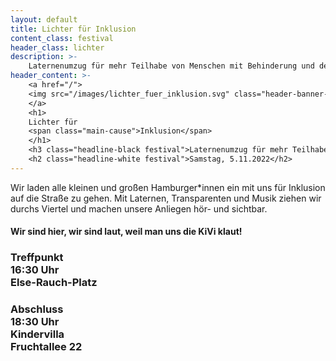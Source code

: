 ```yaml
---
layout: default
title: Lichter für Inklusion
content_class: festival
header_class: lichter
description: >-
    Laternenumzug für mehr Teilhabe von Menschen mit Behinderung und den Erhalt der Kindervilla Fruchtallee
header_content: >-
    <a href="/">
    <img src="/images/lichter_fuer_inklusion.svg" class="header-banner-image" alt="Laternenumzug für Inklusion mit KiVi-Dino">
    </a>
    <h1>
    Lichter für
    <span class="main-cause">Inklusion</span>
    </h1>
    <h3 class="headline-black festival">Laternenumzug für mehr Teilhabe von Menschen mit Behinderung und den Erhalt der Kindervilla Fruchtallee</h2>
    <h2 class="headline-white festival">Samstag, 5.11.2022</h2>
---
```

<p class="p-important headline-black">
Wir laden alle kleinen und großen Hamburger*innen ein mit uns für Inklusion auf die Straße zu gehen. Mit Laternen, Transparenten und Musik ziehen wir durchs Viertel und machen unsere Anliegen hör- und sichtbar.
</p>

<h4>
Wir sind hier, wir sind laut, weil man uns die KiVi klaut!
</h4>

<h3>
<span class="headline-white">Treffpunkt</span>
<br/>
<span class="headline-black">16:30 Uhr</span>
<br/>
<span class="headline-black">Else-Rauch-Platz</span>
</h3>
<h3>
<span class="headline-white">Abschluss</span>
<br/>
<span class="headline-black">18:30 Uhr</span>
<br/>
<span class="headline-black">Kindervilla</span>
<br/>
<span class="headline-black">Fruchtallee 22</span>
</h3>
